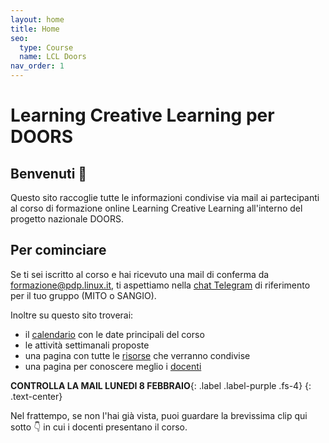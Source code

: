 ```yaml
---
layout: home
title: Home
seo:
  type: Course
  name: LCL Doors
nav_order: 1
---
```


# Learning Creative Learning per DOORS


## Benvenuti  👋


Questo sito raccoglie tutte le informazioni condivise via mail ai partecipanti al corso di formazione online Learning Creative Learning all'interno del progetto nazionale DOORS.


## Per cominciare

Se ti sei iscritto al corso e hai ricevuto una mail di conferma da [formazione@pdp.linux.it](formazione@pdp.linux.it), ti aspettiamo nella [chat Telegram](telegram) di riferimento per il tuo gruppo (MITO o SANGIO).

Inoltre su questo sito troverai:
- il [calendario](calendario) con le date principali del corso
- le attività settimanali proposte
- una pagina con tutte le [risorse](risorse) che verranno condivise
- una pagina per conoscere meglio i [docenti](staff)


**CONTROLLA LA MAIL LUNEDI 8 FEBBRAIO**{: .label .label-purple .fs-4}
{: .text-center}


Nel frattempo, se non l'hai già vista, puoi guardare la brevissima clip qui sotto 👇 in cui i docenti presentano il corso. 

<object width="540" height="390" data="https://drive.google.com/file/d/1KarKMzd1XJobKiB508HMIenYcCMd8vuU/preview?resourcekey=null" class="d-block" style="margin: 0 auto"></object>


